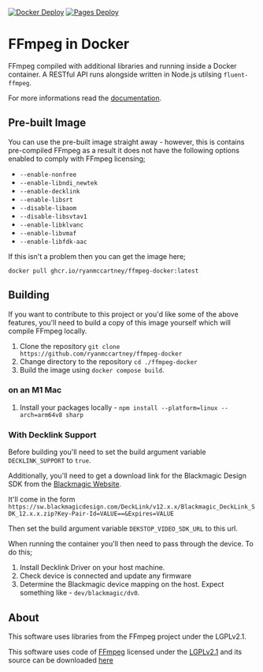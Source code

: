 [![Docker Deploy](https://github.com/ryanmccartney/ffmpeg-docker/actions/workflows/docker.yml/badge.svg)](https://github.com/ryanmccartney/ffmpeg-docker/actions/workflows/docker.yml) [![Pages Deploy](https://github.com/ryanmccartney/ffmpeg-docker/actions/workflows/pages.yml/badge.svg)](https://github.com/ryanmccartney/ffmpeg-docker/actions/workflows/pages.yml)

# FFmpeg in Docker

FFmpeg compiled with additional libraries and running inside a Docker container. A RESTful API runs alongside written in Node.js utilsing `fluent-ffmpeg`.

For more informations read the [documentation](https://ryan.mccartney.info/ffmpeg-docker/).

## Pre-built Image

You can use the pre-built image straight away - however, this is contains pre-compiled FFmpeg as a result it does not have the following options enabled to comply with FFmpeg licensing;

-   `--enable-nonfree`
-   `--enable-libndi_newtek`
-   `--enable-decklink`
-   `--enable-libsrt`
-   `--disable-libaom`
-   `--disable-libsvtav1`
-   `--enable-libklvanc`
-   `--enable-libvmaf`
-   `--enable-libfdk-aac`

If this isn't a problem then you can get the image here;

`docker pull ghcr.io/ryanmccartney/ffmpeg-docker:latest`

## Building

If you want to contribute to this project or you'd like some of the above features, you'll need to build a copy of this image yourself which will compile FFmpeg locally.

1. Clone the repository `git clone https://github.com/ryanmccartney/ffmpeg-docker`
2. Change directory to the repository `cd ./ffmpeg-docker`
3. Build the image using `docker compose build`.

### on an M1 Mac

1. Install your packages locally - `npm install --platform=linux --arch=arm64v8 sharp`

### With Decklink Support

Before building you'll need to set the build argument variable `DECKLINK_SUPPORT` to `true`.

Additionally, you'll need to get a download link for the Blackmagic Design SDK from the [Blackmagic Website](https://www.blackmagicdesign.com/support/download/2438c76b9f734f69b4a914505e50a5ab/Linux).

It'll come in the form `https://sw.blackmagicdesign.com/DeckLink/v12.x.x/Blackmagic_DeckLink_SDK_12.x.x.zip?Key-Pair-Id=VALUE==&Expires=VALUE`

Then set the build argument variable `DEKSTOP_VIDEO_SDK_URL` to this url.

When running the container you'll then need to pass through the device. To do this;

1. Install Decklink Driver on your host machine.
2. Check device is connected and update any firmware
3. Determine the Blackmagic device mapping on the host. Expect something like - `dev/blackmagic/dv0`.

## About

This software uses libraries from the FFmpeg project under the LGPLv2.1.

This software uses code of [FFmpeg](http://ffmpeg.org) licensed under the [LGPLv2.1](http://www.gnu.org/licenses/old-licenses/lgpl-2.1.html) and its source can be downloaded [here](https://github.com/ryanmccartney/ffmpeg-docker)

